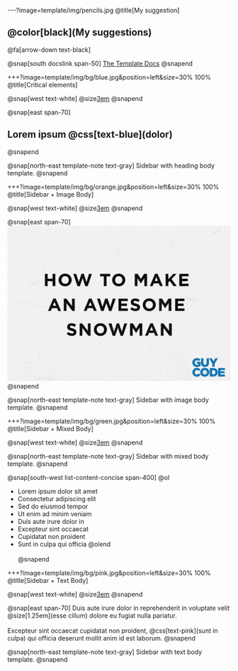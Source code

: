 ---?image=template/img/pencils.jpg
@title[My suggestion]

## @color[black](My suggestions)

@fa[arrow-down text-black]

@snap[south docslink span-50]
[The Template Docs](https://gitpitch.com/docs/the-template)
@snapend


+++?image=template/img/bg/blue.jpg&position=left&size=30% 100%
@title[Critical elements]

@snap[west text-white]
@size[3em](1.)
@snapend

@snap[east span-70]
<h2>Lorem ipsum @css[text-blue](dolor)</h2>
@snapend

@snap[north-east template-note text-gray]
Sidebar with heading body template.
@snapend


+++?image=template/img/bg/orange.jpg&position=left&size=30% 100%
@title[Sidebar + Image Body]

@snap[west text-white]
@size[3em](2.)
@snapend

@snap[east span-70]
![SNOWMAN](template/img/snowman.gif)
@snapend

@snap[north-east template-note text-gray]
Sidebar with image body template.
@snapend


+++?image=template/img/bg/green.jpg&position=left&size=30% 100%
@title[Sidebar + Mixed Body]

@snap[west text-white]
@size[3em](3.)
@snapend

@snap[north-east template-note text-gray]
Sidebar with mixed body template.
@snapend


@snap[south-west list-content-concise span-400]
@ol
- Lorem ipsum dolor sit amet
- Consectetur adipiscing elit
- Sed do eiusmod tempor
- Ut enim ad minim veniam
- Duis aute irure dolor in
- Excepteur sint occaecat
- Cupidatat non proident
- Sunt in culpa qui officia
@olend
<br><br>
@snapend


+++?image=template/img/bg/pink.jpg&position=left&size=30% 100%
@title[Sidebar + Text Body]

@snap[west text-white]
@size[3em](4.)
@snapend

@snap[east span-70]
Duis aute irure dolor in reprehenderit in voluptate velit @size[1.25em](esse cillum) dolore eu fugiat nulla pariatur.
<br><br>
Excepteur sint occaecat cupidatat non proident, @css[text-pink](sunt in culpa) qui officia deserunt mollit anim id est laborum.
@snapend

@snap[north-east template-note text-gray]
Sidebar with text body template.
@snapend
